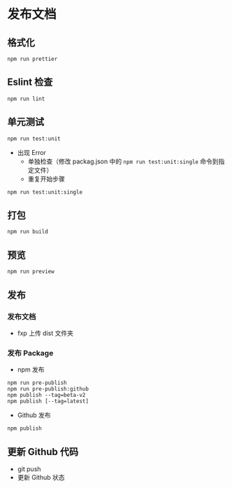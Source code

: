 # 发布文档

## 格式化

```Basic
npm run prettier
```

## Eslint 检查

```Basic
npm run lint
```

## 单元测试

```Basic
npm run test:unit
```

- 出现 Error
  - 单独检查（修改 packag.json 中的 `npm run test:unit:single` 命令到指定文件）
  - 重复开始步骤

```Basic
npm run test:unit:single
```

## 打包

```Basic
npm run build
```

## 预览

```Basic
npm run preview
```

## 发布

### 发布文档

- fxp 上传 dist 文件夹

### 发布 Package

- npm 发布

```Basic
npm run pre-publish
npm run pre-publish:github
npm publish --tag=beta-v2
npm publish [--tag=latest]
```

- Github 发布

```Basic
npm publish
```

## 更新 Github 代码

- git push
- 更新 Github 状态

<!--
测试中...
-->
